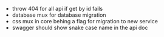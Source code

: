 - throw 404 for all api if get by id fails
- database mux for database migration
- css mux in core behing a flag for migration to new service
- swagger should show snake case name in the api doc
